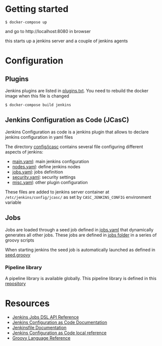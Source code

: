 # Getting started

```
$ docker-compose up
```

and go to http://localhost:8080 in browser

this starts up a jenkins server and a couple of jenkins agents

# Configuration

## Plugins

Jenkins plugins are listed in [plugins.txt](./docker/plugins.txt). You need to rebuild the docker image when this file is changed

```
$ docker-compose build jenkins
```

## Jenkins Configuration as Code (JCasC)

Jenkins Configuration as code is a jenkins plugin that allows to declare jenkins configuration in yaml files

The directory [config/jcasc](./config/jcasc) contains several file configuring different aspects of jenkins:

* [main.yaml](./config/jcasc/main.yaml): main jenkins configuration
* [nodes.yaml](./config/jcasc/nodes.yaml): define jenkins nodes
* [jobs.yaml](./config/jobs.yaml): jobs definition
* [security.yaml](./config/security.yaml): security settings
* [misc.yaml](./config/misc.yaml): other plugin configuration

These files are added to jenkins server container at `/etc/jenkins/config/jcasc/` as set by `CASC_JENKINS_CONFIG` environment variable

## Jobs

Jobs are loaded through a seed job defined in [jobs.yaml](./config/jobs.yaml) that dynamically generates all other jobs. These jobs are defined in [jobs folder](./config/jobs) in a series of groovy scripts

When starting jenkins the seed job is automatically launched as defined in [seed.groovy](./docker/init.groovy.d/seed.groovy)

### Pipeline library

A pipeline library is available globally. This pipeline library is defined in this [repository](https://github.com/aokiji/jenkins-casc-poc-library)

# Resources

* [Jenkins Jobs DSL API Reference](http://localhost:8080/plugin/job-dsl/api-viewer/index.html)
* [Jenkins Configuration as Code Documentation](https://github.com/jenkinsci/configuration-as-code-plugin/blob/master/README.md)
* [Jenkinsfile Documentation](https://www.jenkins.io/doc/book/pipeline/jenkinsfile/)
* [Jenkins Configuration as Code local reference](http://localhost:8080/configuration-as-code/reference)
* [Groovy Language Reference](http://docs.groovy-lang.org/latest/html/documentation/#_groovy_language_specification)

